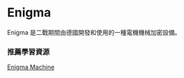 # Enigma
Enigma 是二戰期間由德國開發和使用的一種電機機械加密設備。

### 推薦學習資源
[Enigma Machine](https://www.youtube.com/watch?v=ybkkiGtJmkM&t=1s)